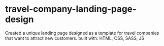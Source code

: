 # travel-company-landing-page-design
Created a unique landing page designed as a template for travel companies that want to attract new customers. 
built with:
HTML, CSS, SASS, JS
